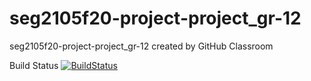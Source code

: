 # seg2105f20-project-project_gr-12
seg2105f20-project-project_gr-12 created by GitHub Classroom

Build Status [![BuildStatus](https://circleci.com/gh/SEG2105-uottawa/seg2105f20-project-project_gr-12.png?branch=master)](https://circleci.com/gh/SEG2105-uottawa/seg2105f20-project-project_gr-12)
